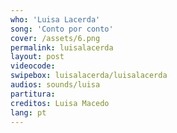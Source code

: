 ```yaml
---
who: 'Luisa Lacerda'
song: 'Conto por conto'
cover: /assets/6.png
permalink: luisalacerda
layout: post
videocode: 
swipebox: luisalacerda/luisalacerda
audios: sounds/luisa 
partitura: 
creditos: Luisa Macedo
lang: pt
---
```

